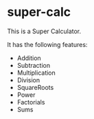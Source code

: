 # super-calc

This is a Super Calculator.

It has the following features:
* Addition
* Subtraction
* Multiplication
* Division
* SquareRoots
* Power
* Factorials
* Sums
